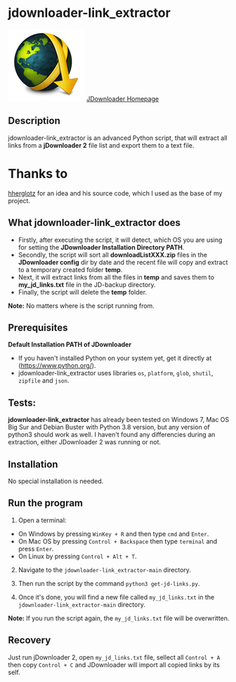 # jdownloader-link_extractor
![JDownloader 2](https://github.com/roman-kojnok/jdownloader-link_extractor/blob/main/images/jd2.png)
[JDownloader Homepage](https://jdownloader.org/home/index)
## Description

jdownloader-link_extractor is an advanced Python script, that will extract all links from a **jDownloader 2** file list and export them to a text file.

# Thanks to
[hherglotz](https://github.com/hherglotz/linkextractor)
for an idea and his source code, which I used as the base of my project.

## What jdownloader-link_extractor does
- Firstly, after executing the script, it will detect, which OS you are using for setting the **JDownloader Installation Directory PATH**.
- Secondly, the script will sort all **downloadListXXX.zip** files in the **JDownloader config** dir by date and the recent file will copy and extract to a temporary created folder **temp**.
- Next, it will extract links from all the files in **temp** and saves them to **my_jd_links.txt** file in the JD-backup directory.
- Finally, the script will delete the **temp** folder.

**Note:** No matters where is the script running from. 


## Prerequisites
**Default Installation PATH of JDownloader**
- If you haven't installed Python on your system yet, get it directly at (https://www.python.org/).
- jdownloader-link_extractor uses libraries `os`, `platform`, `glob`, `shutil`, `zipfile` and `json`.

## Tests:
**jdownloader-link_extractor** has already been tested on Windows 7, Mac OS Big Sur and Debian Buster with Python 3.8 version, but any version of python3 should work as well.
I haven't found any differencies during an extraction, either JDownloader 2 was running or not.

## Installation
No special installation is needed. 

## Run the program

1. Open a terminal: 

- On Windows by pressing `WinKey + R` and then type `cmd` and `Enter`.
- On Mac OS by pressing `Control + Backspace` then type `terminal` and press `Enter`.
- On Linux by pressing `Control + Alt + T`.

2. Navigate to the `jdownloader-link_extractor-main` directory.

3. Then run the script by the command `python3 get-jd-links.py`. 

4. Once it's done, you will find a new file called `my_jd_links.txt` in the `jdownloader-link_extractor-main` directory.

**Note:**
If you run the script again, the `my_jd_links.txt` file will be overwritten.


## Recovery
Just run jDownloader 2, open `my_jd_links.txt` file, sellect all `Control + A` then copy `Control + C` and JDownloader will import all copied links by its self.
